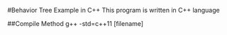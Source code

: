 #Behavior Tree Example in C++
This program is written in C++ language

##Compile Method
g++ -std=c++11 [filename]
